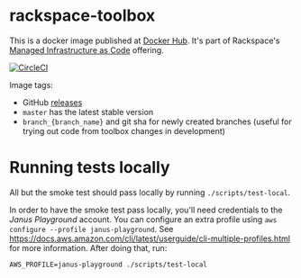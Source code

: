 # rackspace-toolbox

This is a docker image published at [Docker Hub](https://hub.docker.com/r/rackautomation/rackspace-toolbox/). It's part of Rackspace's [Managed Infrastructure as Code](https://manage.rackspace.com/aws/docs/product-guide/miac.html) offering.

[![CircleCI](https://circleci.com/gh/rackspace-infrastructure-automation/rackspace-toolbox.svg?style=svg)](https://circleci.com/gh/rackspace-infrastructure-automation/rackspace-toolbox)

Image tags:
- GitHub [releases](https://github.com/rackspace-infrastructure-automation/rackspace-toolbox/releases)
- `master` has the latest stable version
- `branch_{branch_name}` and git sha for newly created branches (useful for trying out code from toolbox changes in development)

# Running tests locally

All but the smoke test should pass locally by running `./scripts/test-local`.

In order to have the smoke test pass locally, you'll need credentials to the _Janus Playground_ account. You can configure an extra profile using `aws configure --profile janus-playground`. See https://docs.aws.amazon.com/cli/latest/userguide/cli-multiple-profiles.html for more information. After doing that, run:

```
AWS_PROFILE=janus-playground ./scripts/test-local
```
